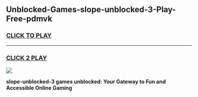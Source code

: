 
## Unblocked-Games-slope-unblocked-3-Play-Free-pdmvk
<h3>
<a href="https://premium76.site?title=slope-unblocked-3&ref=20M">CLICK TO PLAY</a></h3>
<hr>

<h3>
<a href="https://premium76.site?title=slope-unblocked-3&ref=20M">CLICK 2 PLAY</a>
  
</h3>

<a href="https://premium76.site?title=slope-unblocked-3&ref=19M"><img src="https://clearcache.store/games.png"></a>


**slope-unblocked-3 games unblocked: Your Gateway to Fun and Accessible Online Gaming**
